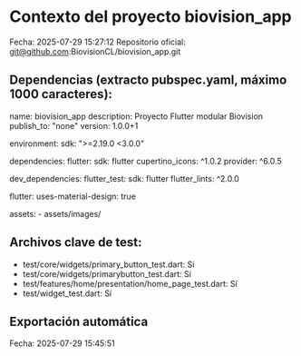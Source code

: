 # Contexto del proyecto biovision_app
Fecha: 2025-07-29 15:27:12
Repositorio oficial: git@github.com:BiovisionCL/biovision_app.git

## Dependencias (extracto pubspec.yaml, máximo 1000 caracteres):
name: biovision_app
description: Proyecto Flutter modular Biovision
publish_to: "none"
version: 1.0.0+1

environment:
  sdk: ">=2.19.0 <3.0.0"

dependencies:
  flutter:
    sdk: flutter
  cupertino_icons: ^1.0.2
  provider: ^6.0.5

dev_dependencies:
  flutter_test:
    sdk: flutter
  flutter_lints: ^2.0.0

flutter:
  uses-material-design: true

  assets:
    - assets/images/

## Archivos clave de test:
- test/core/widgets/primary_button_test.dart: Sí
- test/core/widgets/primarybutton_test.dart: Sí
- test/features/home/presentation/home_page_test.dart: Sí
- test/widget_test.dart: Sí


## Exportación automática
Fecha: 2025-07-29 15:45:51
